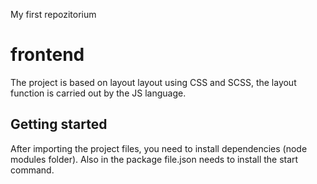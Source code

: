 My first repozitorium
# frontend
The project is based on layout layout using CSS and </i>SCSS, the layout function is carried out by the JS <abr>language.


## Getting started
After importing the project files, you need to install dependencies (node modules folder). Also in the package file.json needs to install the start command.

